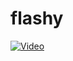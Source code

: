 # flashy

[![Video](https://i.ytimg.com/vi/njKeoZobbYo/1.jpg?time=1527537179696)](https://www.youtube.com/watch?v=njKeoZobbYo)
